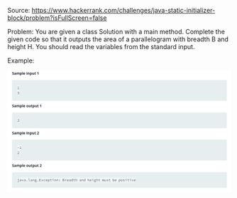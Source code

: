 Source: https://www.hackerrank.com/challenges/java-static-initializer-block/problem?isFullScreen=false

Problem: You are given a class Solution with a main method. Complete the given code so that it outputs the area of a parallelogram with breadth B and height H. You should read the variables from the standard input.

Example: 

![](2022-09-14-09-09-05.png)